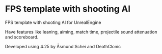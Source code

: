 # FPS template with shooting AI
 FPS template with shooting AI for UnrealEngine
 
 Have features like leaning, aiming, match time, projectile sound attenuation and scoreboard.
 
 Developed using 4.25 by Åsmund Schei and DeathClonic 
